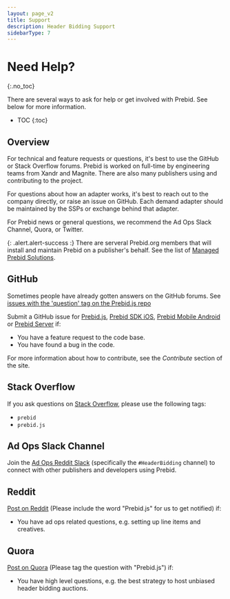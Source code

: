 ```yaml
---
layout: page_v2
title: Support
description: Header Bidding Support
sidebarType: 7
---
```



# Need Help?

{:.no_toc}

There are several ways to ask for help or get involved with Prebid.  See below for more information.

- TOC
{:toc}

## Overview

For technical and feature requests or questions, it's best to use the GitHub or Stack Overflow forums. Prebid is worked on full-time by engineering teams from Xandr and Magnite.  There are also many publishers using and contributing to the project.

For questions about how an adapter works, it's best to reach out to the company directly, or raise an issue on GitHub. Each demand adapter should be maintained by the SSPs or exchange behind that adapter.

For Prebid news or general questions, we recommend the Ad Ops Slack Channel, Quora, or Twitter.

{: .alert.alert-success :}
There are serveral Prebid.org members that will install and maintain Prebid on a publisher's behalf. See the list of [Managed Prebid Solutions](https://prebid.org/product-suite/managed-services/).

## GitHub

Sometimes people have already gotten answers on the GitHub forums. See [issues with the 'question' tag on the Prebid.js repo](https://github.com/prebid/Prebid.js/issues?utf8=%E2%9C%93&q=is%3Aissue%20label%3Aquestion%20)

Submit a GitHub issue for [Prebid.js](https://github.com/prebid/Prebid.js/issues), [Prebid SDK iOS](https://github.com/prebid/prebid-mobile-ios/issues), [Prebid Mobile Android](https://github.com/prebid/prebid-mobile-android/issues) or [Prebid Server](https://github.com/prebid/prebid-server/issues) if:

- You have a feature request to the code base.
- You have found a bug in the code.

For more information about how to contribute, see the *Contribute* section of the site.

## Stack Overflow

If you ask questions on [Stack Overflow](https://stackoverflow.com/), please use the following tags:

- `prebid`
- `prebid.js`

## Ad Ops Slack Channel

Join the [Ad Ops Reddit Slack](https://redditadops.slack.com/messages/C0HVALS8P/) (specifically the `#HeaderBidding` channel) to connect with other publishers and developers using Prebid.

## Reddit

[Post on Reddit](https://www.reddit.com/r/adops/search?q=prebid.js) (Please include the word "Prebid.js" for us to get notified) if:

- You have ad ops related questions, e.g. setting up line items and creatives.

## Quora

[Post on Quora](https://www.quora.com/topic/Prebid-js) (Please tag the question with "Prebid.js") if:

- You have high level questions, e.g. the best strategy to host unbiased header bidding auctions.
